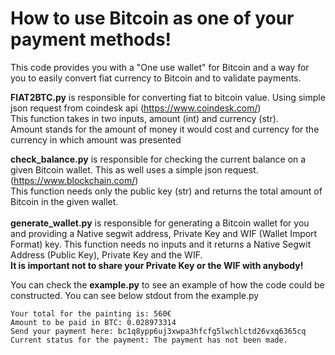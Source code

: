 # How to use Bitcoin as one of your payment methods!

This code provides you with a "One use wallet" for Bitcoin and a way for you to easily convert fiat currency to Bitcoin and to validate payments.

<b>FIAT2BTC.py</b> is responsible for converting fiat to bitcoin value. Using simple json request from coindesk api (https://www.coindesk.com/)
<br>
This function takes in two inputs, amount (int) and currency (str). <br>
Amount stands for the amount of money it would cost and currency for the currency in which amount was presented

<b>check_balance.py</b> is responsible for checking the current balance on a given Bitcoin wallet. This as well uses a simple json request. (https://www.blockchain.com/)
<br>
This function needs only the public key (str) and returns the total amount of Bitcoin in the given wallet.
<br>
<br>
<b>generate_wallet.py</b> is responsible for generating a Bitcoin wallet for you and providing a Native segwit address, Private Key and WIF (Wallet Import Format) key.
This function needs no inputs and it returns a Native Segwit Address (Public Key), Private Key and the WIF. 
<br>
<b>It is important not to share your Private Key or the WIF with anybody!</b>

You can check the <b>example.py</b> to see an example of how the code could be constructed. You can see below stdout from the example.py
<br>

    Your total for the painting is: 560€
    Amount to be paid in BTC: 0.028973314
    Send your payment here: bc1q8ypp6uj3xwpa3hfcfg5lwchlctd26vxq6365cq
    Current status for the payment: The payment has not been made.
    




